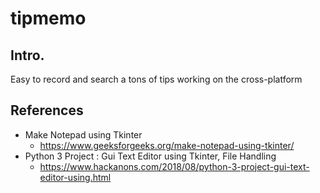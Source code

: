 
# tipmemo

## Intro.
Easy to record and search a tons of tips working on the cross-platform

## References
- Make Notepad using Tkinter
  * https://www.geeksforgeeks.org/make-notepad-using-tkinter/
- Python 3 Project : Gui Text Editor using Tkinter, File Handling
  * https://www.hackanons.com/2018/08/python-3-project-gui-text-editor-using.html
